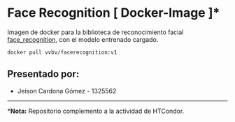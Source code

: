 # Face Recognition [ Docker-Image ]*

Imagen de docker para la biblioteca de reconocimiento facial [face_recognition](https://github.com/ageitgey/face_recognition), con el modelo entrenado cargado.  

```bash
docker pull vvbv/facerecognition:v1
```  

## Presentado por:
- Jeison Cardona Gómez - 1325562

---  
***Nota:** Repositorio complemento a la actividad de HTCondor.

